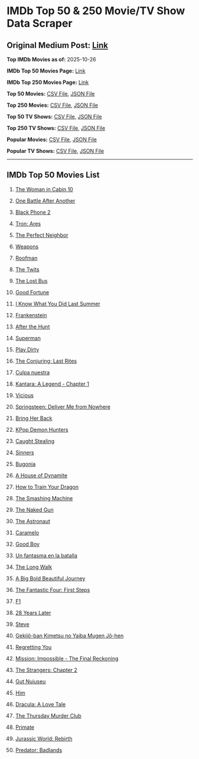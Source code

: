 # IMDb Top 50 & 250 Movie/TV Show Data Scraper

## Original Medium Post: [Link](https://medium.com/@nishantsahoo/which-movie-should-i-watch-5c83a3c0f5b1)

**Top IMDb Movies as of:** 2025-10-26

**IMDb Top 50 Movies Page:** [Link](https://www.imdb.com/search/title/?title_type=feature&release_date=2025-01-01,2025-12-31)

**IMDb Top 250 Movies Page:** [Link](https://www.imdb.com/chart/top/)

**Top 50 Movies:** [CSV File](/data/top50/movies.csv), [JSON File](/data/top50/movies.json)

**Top 250 Movies:** [CSV File](/data/top250/movies.csv), [JSON File](/data/top250/movies.json)

**Top 50 TV Shows:** [CSV File](/data/top50/shows.csv), [JSON File](/data/top50/shows.json)

**Top 250 TV Shows:** [CSV File](/data/top250/shows.csv), [JSON File](/data/top250/shows.json)

**Popular Movies:** [CSV File](/data/popular/movies.csv), [JSON File](/data/popular/movies.json)

**Popular TV Shows:** [CSV File](/data/popular/shows.csv), [JSON File](/data/popular/shows.json)

---

## IMDb Top 50 Movies List

1. [The Woman in Cabin 10](https://www.imdb.com/title/tt7130300/)

2. [One Battle After Another](https://www.imdb.com/title/tt30144839/)

3. [Black Phone 2](https://www.imdb.com/title/tt29644189/)

4. [Tron: Ares](https://www.imdb.com/title/tt6604188/)

5. [The Perfect Neighbor](https://www.imdb.com/title/tt34962891/)

6. [Weapons](https://www.imdb.com/title/tt26581740/)

7. [Roofman](https://www.imdb.com/title/tt4627382/)

8. [The Twits](https://www.imdb.com/title/tt0498396/)

9. [The Lost Bus](https://www.imdb.com/title/tt21103218/)

10. [Good Fortune](https://www.imdb.com/title/tt27543578/)

11. [I Know What You Did Last Summer](https://www.imdb.com/title/tt4045450/)

12. [Frankenstein](https://www.imdb.com/title/tt1312221/)

13. [After the Hunt](https://www.imdb.com/title/tt32159989/)

14. [Superman](https://www.imdb.com/title/tt5950044/)

15. [Play Dirty](https://www.imdb.com/title/tt18392014/)

16. [The Conjuring: Last Rites](https://www.imdb.com/title/tt22898462/)

17. [Culpa nuestra](https://www.imdb.com/title/tt33311244/)

18. [Kantara: A Legend - Chapter 1](https://www.imdb.com/title/tt26439764/)

19. [Vicious](https://www.imdb.com/title/tt31511689/)

20. [Springsteen: Deliver Me from Nowhere](https://www.imdb.com/title/tt31923069/)

21. [Bring Her Back](https://www.imdb.com/title/tt32246771/)

22. [KPop Demon Hunters](https://www.imdb.com/title/tt14205554/)

23. [Caught Stealing](https://www.imdb.com/title/tt1493274/)

24. [Sinners](https://www.imdb.com/title/tt31193180/)

25. [Bugonia](https://www.imdb.com/title/tt12300742/)

26. [A House of Dynamite](https://www.imdb.com/title/tt32376165/)

27. [How to Train Your Dragon](https://www.imdb.com/title/tt26743210/)

28. [The Smashing Machine](https://www.imdb.com/title/tt11214558/)

29. [The Naked Gun](https://www.imdb.com/title/tt3402138/)

30. [The Astronaut](https://www.imdb.com/title/tt13964560/)

31. [Caramelo](https://www.imdb.com/title/tt32549601/)

32. [Good Boy](https://www.imdb.com/title/tt35521922/)

33. [Un fantasma en la batalla](https://www.imdb.com/title/tt32129665/)

34. [The Long Walk](https://www.imdb.com/title/tt10374610/)

35. [A Big Bold Beautiful Journey](https://www.imdb.com/title/tt13650700/)

36. [The Fantastic Four: First Steps](https://www.imdb.com/title/tt10676052/)

37. [F1](https://www.imdb.com/title/tt16311594/)

38. [28 Years Later](https://www.imdb.com/title/tt10548174/)

39. [Steve](https://www.imdb.com/title/tt32985279/)

40. [Gekijô-ban Kimetsu no Yaiba Mugen Jô-hen](https://www.imdb.com/title/tt32820897/)

41. [Regretting You](https://www.imdb.com/title/tt33088452/)

42. [Mission: Impossible - The Final Reckoning](https://www.imdb.com/title/tt9603208/)

43. [The Strangers: Chapter 2](https://www.imdb.com/title/tt28671344/)

44. [Gut Nuiuseu](https://www.imdb.com/title/tt33550069/)

45. [Him](https://www.imdb.com/title/tt20990442/)

46. [Dracula: A Love Tale](https://www.imdb.com/title/tt31434030/)

47. [The Thursday Murder Club](https://www.imdb.com/title/tt12001534/)

48. [Primate](https://www.imdb.com/title/tt33028778/)

49. [Jurassic World: Rebirth](https://www.imdb.com/title/tt31036941/)

50. [Predator: Badlands](https://www.imdb.com/title/tt31227572/)
